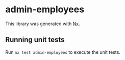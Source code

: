 # admin-employees

This library was generated with [Nx](https://nx.dev).

## Running unit tests

Run `nx test admin-employees` to execute the unit tests.
